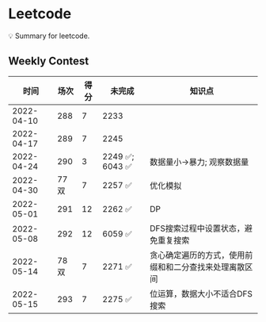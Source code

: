 # Leetcode
💡 Summary for leetcode.

## Weekly Contest

| 时间 | 场次 | 得分 | 未完成 | 知识点|
| ---- | ---- | ---- | ---- | ---- |
| 2022-04-10 | 288 | 7 | 2233 | |
| 2022-04-17 | 289 | 7 | 2245 | |
| 2022-04-24 | 290 | 3 | 2249 ✅; 6043 ✅| 数据量小->暴力; 观察数据量 |
| 2022-04-30 | 77双 | 7 | 2257 ✅ |优化模拟|
| 2022-05-01 | 291 | 12 | 2262 ✅ | DP |
| 2022-05-08 | 292 | 12 | 6059 ✅ | DFS搜索过程中设置状态，避免重复搜索 |
| 2022-05-14 | 78双 | 7| 2271 ✅| 贪心确定遍历的方式，使用前缀和和二分查找来处理离散区间 |
| 2022-05-15 | 293 | 7| 2275 ✅| 位运算，数据大小不适合DFS搜索 |











